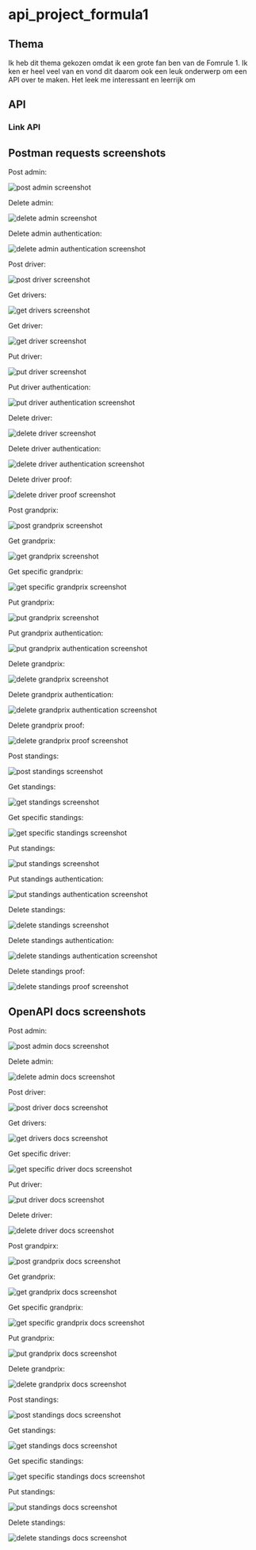 # api_project_formula1
## Thema
Ik heb dit thema gekozen omdat ik een grote fan ben van de Fomrule 1. Ik ken er heel veel van en vond dit daarom ook een leuk onderwerp om een API over te maken. Het leek me interessant en leerrijk om 
## API
### Link API
## Postman requests screenshots
Post admin:

![post admin screenshot](/Screenshots/post_admin.png)

Delete admin:

![delete admin screenshot](/Screenshots/delete_admin.png)

Delete admin authentication:

![delete admin authentication screenshot](/Screenshots/delete_admin_auth.png)

Post driver:

![post driver screenshot](/Screenshots/post_driver.png)

Get drivers:

![get drivers screenshot](/Screenshots/get_drivers.png)

Get driver:

![get driver screenshot](/Screenshots/get_driver_by_lastname.png)

Put driver:

![put driver screenshot](/Screenshots/put_driver.png)

Put driver authentication:

![put driver authentication screenshot](/Screenshots/put_driver_auth.png)

Delete driver:

![delete driver screenshot](/Screenshots/delete_driver.png)

Delete driver authentication:

![delete driver authentication screenshot](/Screenshots/delete_driver_auth.png)

Delete driver proof:

![delete driver proof screenshot](/Screenshots/delete_driver_proof.png)

Post grandprix:

![post grandprix screenshot](/Screenshots/post_grandprix.png)

Get grandprix:

![get grandprix screenshot](/Screenshots/get_grandprix.png)

Get specific grandprix:

![get specific grandprix screenshot](/Screenshots/get_grandprix_by_circuitnaam.png)

Put grandprix:

![put grandprix screenshot](/Screenshots/put_grandprix.png)

Put grandprix authentication:

![put grandprix authentication screenshot](/Screenshots/put_grandprix_auth.png)

Delete grandprix:

![delete grandprix screenshot](/Screenshots/delete_grandprix.png)

Delete grandprix authentication:

![delete grandprix authentication screenshot](/Screenshots/delete_grandprix_auth.png)

Delete grandprix proof:

![delete grandprix proof screenshot](/Screenshots/delete_grandprix_proof.png)

Post standings:

![post standings screenshot](/Screenshots/post_standings.png)

Get standings:

![get standings screenshot](/Screenshots/get_standings.png)

Get specific standings:

![get specific standings screenshot](/Screenshots/get_standings_by_lastname.png)

Put standings:

![put standings screenshot](/Screenshots/put_standings.png)

Put standings authentication:

![put standings authentication screenshot](/Screenshots/put_standings_auth.png)

Delete standings:

![delete standings screenshot](/Screenshots/delete_standings.png)

Delete standings authentication:

![delete standings authentication screenshot](/Screenshots/delete_standings_auth.png)

Delete standings proof:

![delete standings proof screenshot](/Screenshots/delete_standings_proof.png)
## OpenAPI docs screenshots
Post admin:

![post admin docs screenshot](/Screenshots/docs_post_admin.png)

Delete admin:

![delete admin docs screenshot](/Screenshots/docs_delete_admin.png)

Post driver:

![post driver docs screenshot](/Screenshots/docs_post_driver.png)

Get drivers:

![get drivers docs screenshot](/Screenshots/docs_get_drivers.png)

Get specific driver:

![get specific driver docs screenshot](/Screenshots/docs_get_specific_driver.png)

Put driver:

![put driver docs screenshot](/Screenshots/docs_put_driver.png)

Delete driver:

![delete driver docs screenshot](/Screenshots/docs_delete_driver.png)

Post grandpirx:

![post grandprix docs screenshot](/Screenshots/docs_post_grandprix.png)

Get grandprix:

![get grandprix docs screenshot](/Screenshots/docs_get_grandprix.png)

Get specific grandprix:

![get specific grandprix docs screenshot](/Screenshots/docs_get_specific_grandprix.png)

Put grandprix:

![put grandprix docs screenshot](/Screenshots/docs_put_grandprix.png)

Delete grandprix:

![delete grandprix docs screenshot](/Screenshots/docs_delete_grandprix.png)

Post standings:

![post standings docs screenshot](/Screenshots/docs_post_standings.png)

Get standings:

![get standings docs screenshot](/Screenshots/docs_get_standings.png)

Get specific standings:

![get specific standings docs screenshot](/Screenshots/docs_get_specific_standings.png)

Put standings:

![put standings docs screenshot](/Screenshots/docs_put_standings.png)

Delete standings:

![delete standings docs screenshot](/Screenshots/docs_delete_standings.png)
